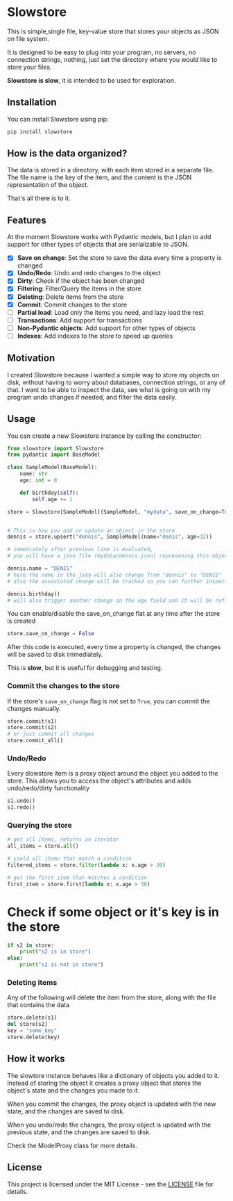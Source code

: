 # Slowstore

This is simple,single file, key-value store that stores your objects as JSON on file system. 

It is designed to be easy to plug into your program, no servers, no connection strings, nothing, just set the directory where you would like to store your files.

**Slowstore is slow**, it is intended to be used for exploration.

## Installation

You can install Slowstore using pip:

```bash
pip install slowstore
```

## How is the data organized?

The data is stored in a directory, with each item stored in a separate file. The file name is the key of the item, and the content is the JSON representation of the object.

That's all there is to it.

## Features

At the moment Slowstore works with Pydantic models, but I plan to add support for other types of objects that are serializable to JSON.

- [X] **Save on change**: Set the store to save the data every time a property is changed
- [X] **Undo/Redo**: Undo and redo changes to the object
- [X] **Dirty**: Check if the object has been changed
- [X] **Filtering**: Filter/Query the items in the store
- [X] **Deleting**: Delete items from the store
- [X] **Commit**: Commit changes to the store
- [ ] **Partial load**: Load only the items you need, and lazy load the rest
- [ ] **Transactions**: Add support for transactions
- [ ] **Non-Pydantic objects**: Add support for other types of objects
- [ ] **Indexes**: Add indexes to the store to speed up queries

## Motivation

I created Slowstore because I wanted a simple way to store my objects on disk, without having to worry about databases, connection strings, or any of that. 
I want to be able to inspect the data, see what is going on with my program undo changes if needed, and filter the data easily.

## Usage
You can create a new Slowstore instance by calling the constructor:

```python
from slowstore import Slowstore
from pydantic import BaseModel

class SampleModel(BaseModel):
    name: str
    age: int = 0

    def birthday(self):
        self.age += 1

store = Slowstore[SampleModel](SampleModel, "mydata", save_on_change=True))


# This is how you add or update an object in the store
dennis = store.upsert("dennis", SampleModel(name="denis", age=32))

# immediately after previous line is evaluated,
# you will have a json file (mydata/dennis.json) represening this object

dennis.name = "DENIS"
# here the name in the json will also change from "dennis" to "DENIS"
# also the associated change will be tracked so you can further inspect if needed.

dennis.birthday()
# will also trigger another change in the age field and it will be reflected in the json file. 

```


You can  enable/disable the save_on_change flat at any time after the store is created

```python
store.save_on_change = False
```

After this code is executed, every time a property is changed, 
the changes will be saved to disk immediately.

This is **slow**, but it is useful for debugging and testing.

### Commit the changes to the store
If the store's `save_on_change` flag is not set to `True`, you can commit the changes manually.
```python
store.commit(s1)
store.commit(s2)
# or just commit all changes
store.commit_all() 
```

### Undo/Redo

Every slowstore item is a proxy object around the object you added to the store. This allows you to access the object's attributes and adds undo/redo/dirty functionality

```python
s1.undo()
s1.redo()
```

### Querying the store

```python
# get all items, returns an iterator
all_items = store.all()

# yield all items that match a condition
filtered_items = store.filter(lambda x: x.age > 30)

# get the first item that matches a condition
first_item = store.first(lambda x: x.age > 30)
```

# Check if some object or it's key is in the store

```python
if s2 in store:
    print("s2 is in store")
else:
    print("s2 is not in store")
```

### Deleting items
Any of the following will delete the item from the store, along with the file that contains the data

```python
store.delete(s1)
del store[s2]
key = "some_key"
store.delete(key)
```

## How it works

The slowtore instance behaves like a dictionary of objects you added to it. Instead of storing the object it creates a proxy object that stores the object's state and the changes you made to it. 

When you commit the changes, the proxy object is updated with the new state, and the changes are saved to disk.

When you undo/redo the changes, the proxy object is updated with the previous state, and the changes are saved to disk.

Check the ModelProxy class for more details.

## License

This project is licensed under the MIT License - see the [LICENSE](LICENSE) file for details.



